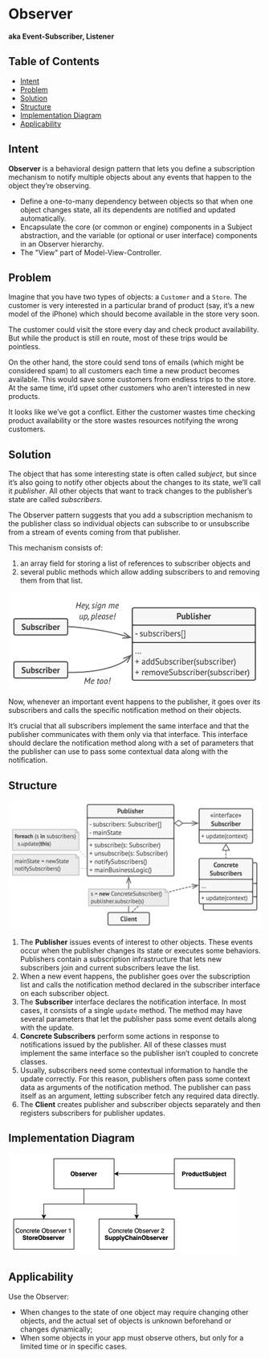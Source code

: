 # Observer
**aka Event-Subscriber, Listener**

## Table of Contents

* [Intent](#intent)
* [Problem](#problem)
* [Solution](#solution)
* [Structure](#structure)
* [Implementation Diagram](#implementation-diagram)
* [Applicability](#applicability)

## Intent

**Observer** is a behavioral design pattern that lets you define a subscription mechanism to notify multiple objects about any events that happen to the object they’re observing.
- Define a one-to-many dependency between objects so that when one object changes state, all its dependents are notified and updated automatically.
- Encapsulate the core (or common or engine) components in a Subject abstraction, and the variable (or optional or user interface) components in an Observer hierarchy.
- The "View" part of Model-View-Controller.

## Problem

Imagine that you have two types of objects: a ```Customer``` and a ```Store```. The customer is very interested in a particular brand of product (say, it’s a new model of the iPhone) which should become available in the store very soon.

The customer could visit the store every day and check product availability. But while the product is still en route, most of these trips would be pointless.

On the other hand, the store could send tons of emails (which might be considered spam) to all customers each time a new product becomes available. This would save some customers from endless trips to the store. At the same time, it’d upset other customers who aren’t interested in new products.

It looks like we’ve got a conflict. Either the customer wastes time checking product availability or the store wastes resources notifying the wrong customers.

## Solution

The object that has some interesting state is often called *subject*, but since it’s also going to notify other objects about the changes to its state, we’ll call it *publisher*. All other objects that want to track changes to the publisher’s state are called *subscribers*.

The Observer pattern suggests that you add a subscription mechanism to the publisher class so individual objects can subscribe to or unsubscribe from a stream of events coming from that publisher. 

This mechanism consists of:
1) an array field for storing a list of references to subscriber objects and 
2) several public methods which allow adding subscribers to and removing them from that list.

![](../../../../resources/images/observer-solution.png)

Now, whenever an important event happens to the publisher, it goes over its subscribers and calls the specific notification method on their objects.

It’s crucial that all subscribers implement the same interface and that the publisher communicates with them only via that interface. This interface should declare the notification method along with a set of parameters that the publisher can use to pass some contextual data along with the notification.

## Structure

![](../../../../resources/images/observer-structure.png)

1. The **Publisher** issues events of interest to other objects. These events occur when the publisher changes its state or executes some behaviors. Publishers contain a subscription infrastructure that lets new subscribers join and current subscribers leave the list.
2. When a new event happens, the publisher goes over the subscription list and calls the notification method declared in the subscriber interface on each subscriber object.
3. The **Subscriber** interface declares the notification interface. In most cases, it consists of a single ```update``` method. The method may have several parameters that let the publisher pass some event details along with the update.
4. **Concrete Subscribers** perform some actions in response to notifications issued by the publisher. All of these classes must implement the same interface so the publisher isn’t coupled to concrete classes.
5. Usually, subscribers need some contextual information to handle the update correctly. For this reason, publishers often pass some context data as arguments of the notification method. The publisher can pass itself as an argument, letting subscriber fetch any required data directly.
6. The **Client** creates publisher and subscriber objects separately and then registers subscribers for publisher updates.

## Implementation Diagram

![](../../../../resources/images/observer-diagram.png)

## Applicability
Use the Observer:
- When changes to the state of one object may require changing other objects, and the actual set of objects is unknown beforehand or changes dynamically;
- When some objects in your app must observe others, but only for a limited time or in specific cases.

